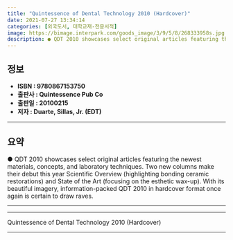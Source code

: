 ```yaml
---
title: "Quintessence of Dental Technology 2010 (Hardcover)"
date: 2021-07-27 13:34:14
categories: [외국도서, 대학교재-전문서적]
image: https://bimage.interpark.com/goods_image/3/9/5/8/268333958s.jpg
description: ● QDT 2010 showcases select original articles featuring the newest materials, concepts, and laboratory techniques. Two new columns make their debut this year S
---
```


## **정보**

- **ISBN : 9780867153750**
- **출판사 : Quintessence Pub Co**
- **출판일 : 20100215**
- **저자 : Duarte, Sillas, Jr. (EDT)**

------



## **요약**

●  QDT 2010 showcases select original articles featuring the newest materials, concepts, and laboratory techniques. Two new columns make their debut this year Scientific Overview (highlighting bonding ceramic restorations) and State of the Art (focusing on the esthetic wax-up). With its beautiful imagery, information-packed QDT 2010 in hardcover format once again is certain to draw raves.

------



------


Quintessence of Dental Technology 2010 (Hardcover) 

------


